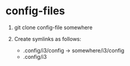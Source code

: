config-files
============

1. git clone config-file somewhere

2. Create symlinks as follows:

   * .config/i3/config -> somewhere/i3/config
   * .config/i3
